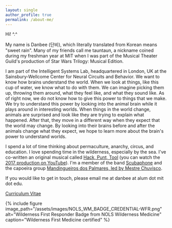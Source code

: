```yaml
---
layout: single
author_profile: true
permalink: /about-me/
---
```


Hi! ^.^  

My name is Danbee (단비), which literally translated from Korean means "sweet rain". Many of my friends call me tauntaun, a nickname coined during my freshman year at MIT when I was part of the Musical Theater Guild's production of Star Wars Trilogy: Musical Edition. <br/>

I am part of the Intelligent Systems Lab, headquartered in London, UK at the Sainsbury-Wellcome Center for Neural Circuits and Behavior. We want to know how brains understand the world. When we look at things, like this cup of water, we know what to do with them. We can imagine picking them up, throwing them around, what they feel like, and what they sound like. As of right now, we do not know how to give this power to things that we make. We try to understand this power by looking into the animal brain while it plays around in interesting worlds. When things in the world change, animals are surprised and look like they are trying to explain what happened. After that, they move in a different way when they expect that the world may change. By looking into their brains before and after the animals change what they expect, we hope to learn more about the brain's power to understand worlds.<br/>

I spend a lot of time thinking about permaculture, anarchy, circus, and education. I love spending time in the wilderness, especially by the sea. I've co-written an original musical called <a href="https://hackpunttool.com/">Hack, Punt, Tool</a> (you can watch the <a href="https://youtu.be/IPpqXyo4jhM">2017 production on YouTube</a>). I'm a member of the band <a href="http://www.scubaphone.org/">Scubaphone</a> and the capoeira group <a href="http://www.mestrechuvisco.com/site/">Mandingueiros dos Palmares, led by Mestre Chuvisco</a>. <br/>

If you would like to get in touch, please email me at danbee at alum dot mit dot edu.

[Curriculum Vitae](/assets/files/DanbeeKim_cv_20170527.pdf)

{% include figure image_path="/assets/images/NOLS_WM_BADGE_CREDENTIAL-WFR.png" alt="Wilderness First Responder Badge from NOLS Wilderness Medicine" caption="Wilderness First Medicine certified" %}
